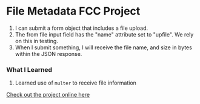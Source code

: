 # File Metadata FCC Project
1. I can submit a form object that includes a file upload.
2. The from file input field has the "name" attribute set to "upfile". We rely on this in testing.
3. When I submit something, I will receive the file name, and size in bytes within the JSON response.

### What I Learned
1. Learned use of `multer` to receive file information

[Check out the project online here](https://wooded-crocus.glitch.me/)
